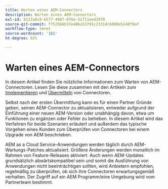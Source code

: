 ```yaml
---
title: Warten eines AEM-Connectors
description: Warten eines AEM-Connectors
exl-id: 8122a8c8-6577-4907-8f6e-52711eed3970
source-git-commit: f7525b6b37e486a53791c2331dc6000e5248f8af
workflow-type: tm+mt
source-wordcount: '162'
ht-degree: 92%

---
```


Warten eines AEM-Connectors
============================

In diesem Artikel finden Sie nützliche Informationen zum Warten von AEM-Connectoren. Lesen Sie diese zusammen mit den Artikeln zum [Implementieren](implement.md) und [Übermitteln](submit.md) von Connectoren.

Selbst nach der ersten Übermittlung kann es für einen Partner Gründe geben, seinen AEM-Connector zu aktualisieren, entweder aufgrund der Einführung einer neuen AEM-Version oder unabhängig davon, etwa um Funktionen zu ergänzen oder Fehler zu beheben. In diesem Artikel wird das Verfahren für beide Szenarien erläutert und außerdem das typische Vorgehen eines Kunden zum Überprüfen von Connectoren bei einem Upgrade von AEM beschrieben.

AEM as a Cloud Service-Anwendungen werden täglich durch AEM-Wartungs-Patches aktualisiert. Größere Änderungen werden monatlich im Rahmen von Feature-Releases aktiviert. Auch wenn AEM-Updates grundsätzlich abwärtskompatibel sein und somit die Ausführung von Anwendungen nicht beeinträchtigen sollten, wird Anbietern empfohlen, regelmäßig zu überprüfen, ob sich ihre Connectoren erwartungsgemäß verhalten. Der Zugriff auf ein AEM Programm/eine Umgebung wird vom Partnerteam bestimmt.
